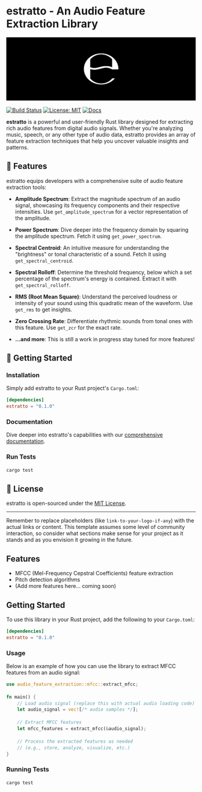# estratto - An Audio Feature Extraction Library

![estratto Logo](logo-banner.png)

[![Build Status](https://travis-ci.org/your-username/audio-feature-extraction.svg?branch=main)](https://travis-ci.org/your-username/audio-feature-extraction)
[![License: MIT](https://img.shields.io/badge/license-MIT-blue.svg)](https://opensource.org/licenses/MIT)
[![Docs](https://img.shields.io/badge/docs-latest-blue.svg)](link-to-your-documentation-if-any)

**estratto** is a powerful and user-friendly Rust library designed for extracting rich audio features from digital audio signals. Whether you're analyzing music, speech, or any other type of audio data, estratto provides an array of feature extraction techniques that help you uncover valuable insights and patterns.

## 🎵 Features

estratto equips developers with a comprehensive suite of audio feature extraction tools:

- **Amplitude Spectrum**: Extract the magnitude spectrum of an audio signal, showcasing its frequency components and their respective intensities. Use `get_amplitude_spectrum` for a vector representation of the amplitude.

- **Power Spectrum**: Dive deeper into the frequency domain by squaring the amplitude spectrum. Fetch it using `get_power_spectrum`.

- **Spectral Centroid**: An intuitive measure for understanding the "brightness" or tonal characteristic of a sound. Fetch it using `get_spectral_centroid`.

- **Spectral Rolloff**: Determine the threshold frequency, below which a set percentage of the spectrum's energy is contained. Extract it with `get_spectral_rolloff`.

- **RMS (Root Mean Square)**: Understand the perceived loudness or intensity of your sound using this quadratic mean of the waveform. Use `get_rms` to get insights.

- **Zero Crossing Rate**: Differentiate rhythmic sounds from tonal ones with this feature. Use `get_zcr` for the exact rate.

- **...and more**: This is still a work in progress stay tuned for more features!


## 🚀 Getting Started

### Installation

Simply add estratto to your Rust project's `Cargo.toml`:

```toml
[dependencies]
estratto = "0.1.0"
```

### Documentation

Dive deeper into estratto's capabilities with our [comprehensive documentation](link-to-your-documentation).


### Run Tests

```sh
cargo test
```

## 📜 License

estratto is open-sourced under the [MIT License](https://opensource.org/licenses/MIT).

---

Remember to replace placeholders (like `link-to-your-logo-if-any`) with the actual links or content. This template assumes some level of community interaction, so consider what sections make sense for your project as it stands and as you envision it growing in the future.
## Features

- MFCC (Mel-Frequency Cepstral Coefficients) feature extraction
- Pitch detection algorithms
- (Add more features here... coming soon)

## Getting Started
To use this library in your Rust project, add the following to your `Cargo.toml`:

```toml
[dependencies]
estratto = "0.1.0"
```

### Usage
Below is an example of how you can use the library to extract MFCC features from an audio signal:

```rust
use audio_feature_extraction::mfcc::extract_mfcc;

fn main() {
    // Load audio signal (replace this with actual audio loading code)
    let audio_signal = vec![/* audio samples */];

    // Extract MFCC features
    let mfcc_features = extract_mfcc(&audio_signal);

    // Process the extracted features as needed
    // (e.g., store, analyze, visualize, etc.)
}
```

### Running Tests

```sh
cargo test
```
